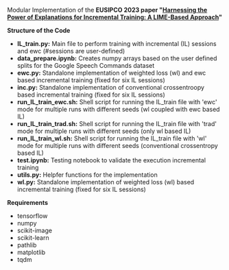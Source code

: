 Modular Implementation of the **EUSIPCO 2023 paper "[Harnessing the Power of Explanations for Incremental Training: A LIME-Based Approach](https://arxiv.org/abs/2211.01413)"** 

**Structure of the Code**
- **IL_train.py:** 	Main file to perform training with incremental (IL) sessions and ewc (#sessions are user-defined)
- **data_prepare.ipynb:** Creates numpy arrays based on the user defined splits for the Google Speech Commands dataset
- **ewc.py:** Standalone implementation of weighted loss (wl) and ewc based incremental training (fixed for six IL sessions)
- **inc.py:** Standalone implementation of conventional crossentroopy based incremental training (fixed for six IL sessions)
- **run_IL_train_ewc.sh:** 	Shell script for running the IL_train file with 'ewc' mode for multiple runs with different seeds (wl coupled with ewc based IL)
- **run_IL_train_trad.sh:** Shell script for running the IL_train file with 'trad' mode for multiple runs with different seeds (only wl based IL)
- **run_IL_train_wl.sh:** Shell script for running the IL_train file with 'wl' mode for multiple runs with different seeds (conventional crossentropy based IL)
- **test.ipynb:** Testing notebook to validate the execution incremental training
- **utils.py:** Helpfer functions for the implementation
- **wl.py:** Standalone implementation of weighted loss (wl) based incremental training (fixed for six IL sessions)

**Requirements**
- tensorflow
- numpy
- scikit-image
- scikit-learn
- pathlib
- matplotlib
- tqdm
